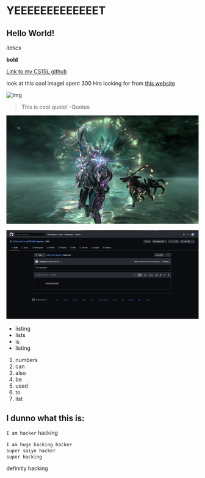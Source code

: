 # YEEEEEEEEEEEEET

## Hello World!

*italics*

**bold**

[Link to my CS15L github](https://oxojasvixo.github.io/cse15l-lab-reports/)

look at this cool imageI spent 300 Hrs looking for from [this website](https://pixabay.com/photos/tree-sunset-clouds-sky-silhouette-736885/)

![Img](https://cdn.pixabay.com/photo/2015/04/23/22/00/tree-736885__480.jpg)

>This is cool quote! -Quotes

![warframe](Warframe0000.jpg)

![screenshot](Picture1.png)

* listing
* lists
* is
* listing

1. numbers
2. can 
3. also 
4. be 
5. used
6. to
7. list

I dunno what this is:
---

`I am hacker` hacking

```
I am huge hacking hacker
super saiyn hacker 
super hacking
```
definitly hacking

